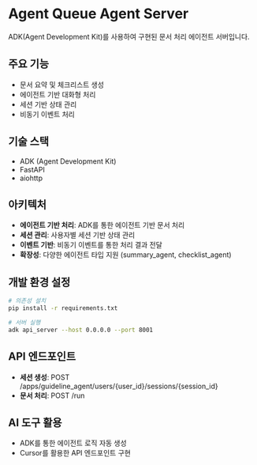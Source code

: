 # Agent Queue Agent Server

ADK(Agent Development Kit)를 사용하여 구현된 문서 처리 에이전트 서버입니다.

## 주요 기능

- 문서 요약 및 체크리스트 생성
- 에이전트 기반 대화형 처리
- 세션 기반 상태 관리
- 비동기 이벤트 처리

## 기술 스택

- ADK (Agent Development Kit)
- FastAPI
- aiohttp

## 아키텍처

- **에이전트 기반 처리**: ADK를 통한 에이전트 기반 문서 처리
- **세션 관리**: 사용자별 세션 기반 상태 관리
- **이벤트 기반**: 비동기 이벤트를 통한 처리 결과 전달
- **확장성**: 다양한 에이전트 타입 지원 (summary_agent, checklist_agent)

## 개발 환경 설정

```bash
# 의존성 설치
pip install -r requirements.txt

# 서버 실행
adk api_server --host 0.0.0.0 --port 8001
```

## API 엔드포인트

- **세션 생성**: POST /apps/guideline_agent/users/{user_id}/sessions/{session_id}
- **문서 처리**: POST /run

## AI 도구 활용

- ADK를 통한 에이전트 로직 자동 생성
- Cursor를 활용한 API 엔드포인트 구현
